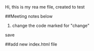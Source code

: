 Hi, this is my rea me file, created to test


##Meeting notes below
1. change the code marked for "change"

save

##add new index.html file